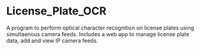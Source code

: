 # License_Plate_OCR
A program to perform optical character recognition on license plates using simultaenous camera feeds. Includes a web app to manage license plate data, add and view IP camera feeds.
